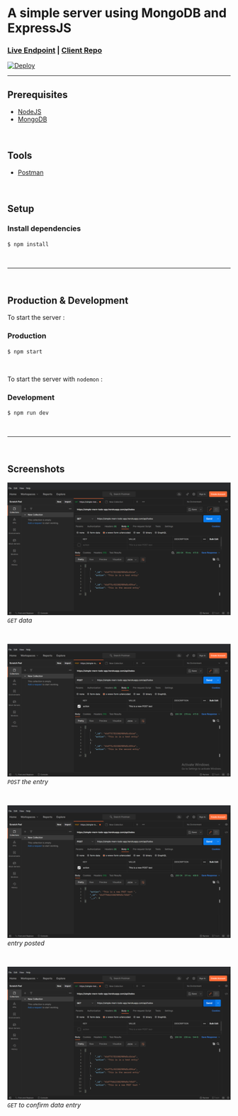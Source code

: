 A simple server using MongoDB and ExpressJS
==============
### [Live Endpoint](https://simple-mern-todo-app.herokuapp.com/api/todos) | [Client Repo](https://github.com/Finneasles/simple-mern-todo-app-client)

[![Deploy](https://www.herokucdn.com/deploy/button.svg)](https://heroku.com/deploy) 

---
 
## Prerequisites 
*    [NodeJS](https://nodejs.org/en/)
*    [MongoDB](https://www.mongodb.com/atlas/database)

 <br />

## Tools
*    [Postman](https://www.postman.com/downloads/)

 <br />

## Setup 
### Install dependencies 
``` bash
$ npm install
```
 <br />
 
---
 <br />

## Production & Development 
To start the server :
### Production
``` bash
$ npm start
```
 <br />
 
To start the server with `nodemon` :
### Development
``` bash
$ npm run dev
```
 <br />
 
---
 <br />

## Screenshots 

![Get data screenshot](./screenshots/screenshot-1-img.png)
*`GET` data*

 <br />

![Post screenshot](./screenshots/screenshot-2-img.png)
*`POST` the entry*

 <br />

![Entry results screenshot](./screenshots/screenshot-3-img.png)
*entry posted*

 <br />


![Confirmation get screenshot](./screenshots/screenshot-4-img.png)
*`GET` to confirm data entry*


